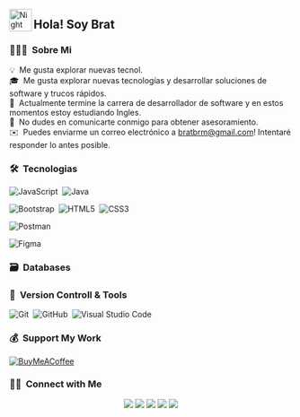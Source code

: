 <img alt="Night Coding" src="./assets/Hand%20Wave.gif" width='40' align="left"/><h2 align="left">Hola! Soy Brat</h2>

### 👨🏻‍💻 &nbsp;Sobre Mi

💡 &nbsp;Me gusta explorar nuevas tecnol.\
🎓 &nbsp;Me gusta explorar nuevas tecnologías y desarrollar soluciones de software y trucos rápidos.\
🌱 &nbsp;Actualmente termine la carrera de desarrollador de software y en estos momentos estoy estudiando Ingles.\
💬 &nbsp;No dudes en comunicarte conmigo para obtener asesoramiento.\
✉️ &nbsp;Puedes enviarme un correo electrónico a bratbrm@gmail.com! Intentaré responder lo antes posible.

### 🛠 &nbsp;Tecnologias

<!--![Python](https://img.shields.io/badge/python-3670A0?style=for-the-badge&logo=python&logoColor=ffdd54)&nbsp;-->
![JavaScript](https://img.shields.io/badge/javascript-%23323330.svg?style=for-the-badge&logo=javascript&logoColor=%23F7DF1E)&nbsp;
![Java](https://img.shields.io/badge/java-%23ED8B00.svg?style=for-the-badge&logo=java&logoColor=white)&nbsp;
<!--![C](https://img.shields.io/badge/c-%2300599C.svg?style=for-the-badge&logo=c&logoColor=white)&nbsp;-->
<!--![C++](https://img.shields.io/badge/c++-%2300599C.svg?style=for-the-badge&logo=c%2B%2B&logoColor=white)&nbsp;-->
![Bootstrap](https://img.shields.io/badge/bootstrap-%23563D7C.svg?style=for-the-badge&logo=bootstrap&logoColor=white)&nbsp;
![HTML5](https://img.shields.io/badge/html5-%23E34F26.svg?style=for-the-badge&logo=html5&logoColor=white)&nbsp;
![CSS3](https://img.shields.io/badge/css3-%231572B6.svg?style=for-the-badge&logo=css3&logoColor=white)&nbsp;
<!--![Apache Kafka](https://img.shields.io/badge/Apache%20Kafka-000?style=for-the-badge&logo=apachekafka)&nbsp;-->
<!--![Spring](https://img.shields.io/badge/spring-%236DB33F.svg?style=for-the-badge&logo=spring&logoColor=white)&nbsp;-->
<!--![Vue.js](https://img.shields.io/badge/vuejs-%2335495e.svg?style=for-the-badge&logo=vuedotjs&logoColor=%234FC08D)&nbsp;-->
<!--![Swagger](https://img.shields.io/badge/-Swagger-%23Clojure?style=for-the-badge&logo=swagger&logoColor=white)&nbsp;-->
![Postman](https://img.shields.io/badge/Postman-FF6C37?style=for-the-badge&logo=postman&logoColor=white)&nbsp;
<!--![Google Cloud](https://img.shields.io/badge/GoogleCloud-%234285F4.svg?style=for-the-badge&logo=google-cloud&logoColor=white)&nbsp;-->
![Figma](https://img.shields.io/badge/figma-%23F24E1E.svg?style=for-the-badge&logo=figma&logoColor=white)&nbsp;
<!--![Markdown](https://img.shields.io/badge/markdown-%23000000.svg?style=for-the-badge&logo=markdown&logoColor=white)&nbsp;-->

### 🗃 &nbsp;Databases

<!--![Redis](https://img.shields.io/badge/redis-%23DD0031.svg?style=for-the-badge&logo=redis&logoColor=white)&nbsp;-->
<!--![MongoDB](https://img.shields.io/badge/MongoDB-%234ea94b.svg?style=for-the-badge&logo=mongodb&logoColor=white)&nbsp;-->
<!--![Postgres](https://img.shields.io/badge/postgres-%23316192.svg?style=for-the-badge&logo=postgresql&logoColor=white)&nbsp;-->
<!--![ElasticSearch](https://img.shields.io/badge/-ElasticSearch-005571?style=for-the-badge&logo=elasticsearch)&nbsp;-->


### 🧰 &nbsp;Version Controll & Tools 

![Git](https://img.shields.io/badge/git-%23F05033.svg?style=for-the-badge&logo=git&logoColor=white)&nbsp;
![GitHub](https://img.shields.io/badge/github-%23121011.svg?style=for-the-badge&logo=github&logoColor=white)&nbsp;
![Visual Studio Code](https://img.shields.io/badge/Visual%20Studio%20Code-0078d7.svg?style=for-the-badge&logo=visual-studio-code&logoColor=white)&nbsp;
<!--![Eclipse](https://img.shields.io/badge/Eclipse-FE7A16.svg?style=for-the-badge&logo=Eclipse&logoColor=white)&nbsp;-->
<!--![Brave](https://img.shields.io/badge/Brave-FB542B?style=for-the-badge&logo=Brave&logoColor=white)&nbsp;-->
<!--![Jenkins](https://img.shields.io/badge/jenkins-%232C5263.svg?style=for-the-badge&logo=jenkins&logoColor=white)-->
<!--![Slack](https://img.shields.io/badge/Slack-4A154B?style=for-the-badge&logo=slack&logoColor=white)&nbsp;-->
<!--![Bitbucket](https://img.shields.io/badge/bitbucket-%230047B3.svg?style=for-the-badge&logo=bitbucket&logoColor=white)&nbsp;-->
<!--![Confluence](https://img.shields.io/badge/confluence-%23172BF4.svg?style=for-the-badge&logo=confluence&logoColor=white)&nbsp;-->
<!--![Jira](https://img.shields.io/badge/jira-%230A0FFF.svg?style=for-the-badge&logo=jira&logoColor=white)&nbsp;-->
<!--![Notion](https://img.shields.io/badge/Notion-%23000000.svg?style=for-the-badge&logo=notion&logoColor=white)&nbsp;-->
<!--![Adobe](https://img.shields.io/badge/adobe-%23FF0000.svg?style=for-the-badge&logo=adobe&logoColor=white)&nbsp;-->
<!--![Canva](https://img.shields.io/badge/Canva-%2300C4CC.svg?style=for-the-badge&logo=Canva&logoColor=white)&nbsp;-->
<!--![Apache Maven](https://img.shields.io/badge/Apache%20Maven-C71A36?style=for-the-badge&logo=Apache%20Maven&logoColor=white)&nbsp;-->
<!--![Splunk](https://img.shields.io/badge/splunk-%23000000.svg?style=for-the-badge&logo=splunk&logoColor=white)&nbsp;-->
<!--![SonarLint](https://img.shields.io/badge/SonarLint-CB2029?style=for-the-badge&logo=SONARLINT&logoColor=white)&nbsp;-->

### 💰 &nbsp;Support My Work
[![BuyMeACoffee](https://img.shields.io/badge/Buy%20Me%20a%20Coffee-ffdd00?style=for-the-badge&logo=buy-me-a-coffee&logoColor=black)](https://buymeacoffee.com/adityakanoi) 


### 🤝🏻 &nbsp;Connect with Me

<p align="center">
<a href="adityakanoi2001.wordpress.com"><img src="https://img.shields.io/badge/-adityakanoi.com-3423A6?style=flat&logo=Google-Chrome&logoColor=white"/></a>
<a href="https://www.linkedin.com/in/ask2001/"><img src="https://img.shields.io/badge/-Aditya%20Sunit%20Kanoi-0077B5?style=flat&logo=Linkedin&logoColor=white"/></a>
<a href="mailto:adityakanoiofficial@gmail.com"><img src="https://img.shields.io/badge/-Adityakanoi-D14836?style=flat&logo=Gmail&logoColor=white"/></a>
<a href="https://www.instagram.com/aditya_kanoi123/"><img src="https://img.shields.io/badge/-Adityakanoi123-E4405F?style=flat&logo=Instagram&logoColor=white"/></a>
<a href="https://www.facebook.com/profile.php?id=100008728234917"><img src="https://img.shields.io/badge/-AdityaKanoi-1877F2?style=flat&logo=Facebook&logoColor=white"/></a>
</p>
